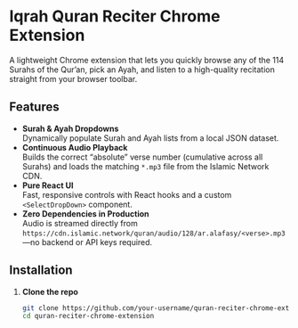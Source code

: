 # Iqrah Quran Reciter Chrome Extension

A lightweight Chrome extension that lets you quickly browse any of the 114 Surahs of the Qur’an, pick an Ayah, and listen to a high-quality recitation straight from your browser toolbar.

## Features

- **Surah & Ayah Dropdowns**  
  Dynamically populate Surah and Ayah lists from a local JSON dataset.
- **Continuous Audio Playback**  
  Builds the correct “absolute” verse number (cumulative across all Surahs) and loads the matching `*.mp3` file from the Islamic Network CDN.
- **Pure React UI**  
  Fast, responsive controls with React hooks and a custom `<SelectDropDown>` component.
- **Zero Dependencies in Production**  
  Audio is streamed directly from `https://cdn.islamic.network/quran/audio/128/ar.alafasy/<verse>.mp3`—no backend or API keys required.

## Installation

1. **Clone the repo**  
   ```bash
   git clone https://github.com/your-username/quran-reciter-chrome-extension.git
   cd quran-reciter-chrome-extension

